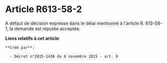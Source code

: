 # Article R613-58-2

A défaut de décision expresse dans le délai mentionné à l'article R. 613-58-1, la demande est réputée acceptée.

**Liens relatifs à cet article**

	**Créé par**:

	  - Décret n°2015-1436 du 6 novembre 2015 - art. 9
